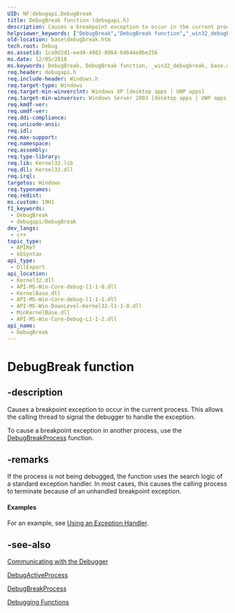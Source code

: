 ```yaml
---
UID: NF:debugapi.DebugBreak
title: DebugBreak function (debugapi.h)
description: Causes a breakpoint exception to occur in the current process. This allows the calling thread to signal the debugger to handle the exception.
helpviewer_keywords: ["DebugBreak","DebugBreak function","_win32_debugbreak","base.debugbreak","debugapi/DebugBreak"]
old-location: base\debugbreak.htm
tech.root: Debug
ms.assetid: 1ca9d2d1-eed4-4982-8964-64b44e8be256
ms.date: 12/05/2018
ms.keywords: DebugBreak, DebugBreak function, _win32_debugbreak, base.debugbreak, debugapi/DebugBreak
req.header: debugapi.h
req.include-header: Windows.h
req.target-type: Windows
req.target-min-winverclnt: Windows XP [desktop apps | UWP apps]
req.target-min-winversvr: Windows Server 2003 [desktop apps | UWP apps]
req.kmdf-ver: 
req.umdf-ver: 
req.ddi-compliance: 
req.unicode-ansi: 
req.idl: 
req.max-support: 
req.namespace: 
req.assembly: 
req.type-library: 
req.lib: Kernel32.lib
req.dll: Kernel32.dll
req.irql: 
targetos: Windows
req.typenames: 
req.redist: 
ms.custom: 19H1
f1_keywords:
 - DebugBreak
 - debugapi/DebugBreak
dev_langs:
 - c++
topic_type:
 - APIRef
 - kbSyntax
api_type:
 - DllExport
api_location:
 - Kernel32.dll
 - API-MS-Win-Core-debug-l1-1-0.dll
 - KernelBase.dll
 - API-MS-Win-Core-debug-l1-1-1.dll
 - API-MS-Win-DownLevel-Kernel32-l1-1-0.dll
 - MinKernelBase.dll
 - API-MS-Win-Core-Debug-L1-1-2.dll
api_name:
 - DebugBreak
---
```


# DebugBreak function


## -description

Causes a breakpoint exception to occur in the current process. This allows the calling thread to signal the debugger to handle the exception.

To cause a breakpoint exception in another process, use the 
<a href="/windows/desktop/api/winbase/nf-winbase-debugbreakprocess">DebugBreakProcess</a> function.



## -remarks

If the process is not being debugged, the function uses the search logic of a standard exception handler. In most cases, this causes the calling process to terminate because of an unhandled breakpoint exception.


#### Examples

For an example, see 
<a href="/windows/desktop/Debug/using-an-exception-handler">Using an Exception Handler</a>.

<div class="code"></div>

## -see-also

<a href="/windows/desktop/Debug/communicating-with-the-debugger">Communicating with the Debugger</a>



<a href="/windows/desktop/api/debugapi/nf-debugapi-debugactiveprocess">DebugActiveProcess</a>



<a href="/windows/desktop/api/winbase/nf-winbase-debugbreakprocess">DebugBreakProcess</a>



<a href="/windows/desktop/Debug/debugging-functions">Debugging Functions</a>
